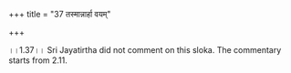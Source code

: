 +++
title = "37 तस्मान्नार्हा वयम्"

+++
  
  
।।1.37।। Sri Jayatirtha did not comment on this sloka. The commentary
starts from 2.11.  
  
